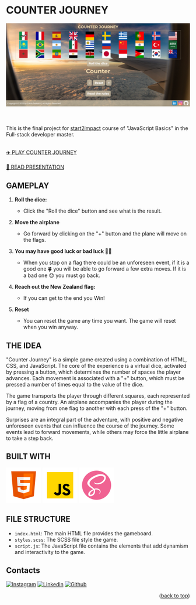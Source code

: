 <a name="readme-top"></a>

# COUNTER JOURNEY

<a href="https://counterjourney.netlify.app/"><img src="assets/img/readme-img/counterJourney.png"></a><br><br><br>

This is the final project for [start2impact](https://www.start2impact.it/) course of "JavaScript Basics" in the Full-stack developer master.
<br><br>

<a href="https://counterjourney.netlify.app/">✈️ PLAY COUNTER JOURNEY</a><br><br>
<a href="">📜 READ PRESENTATION </a>

## GAMEPLAY

1. **Roll the dice:**
   - Click the "Roll the dice" button and see what is the result.

2. **Move the airplane**
   - Go forward by clicking on the "+" button and the plane will move on the flags.

3. **You may have good luck or bad luck 🤞🏼**
   - When you stop on a flag there could be an unforeseen event, if it is a good one 🍀 you will be able to go forward a few extra moves. If it is a bad one 😞 you must go back. 

4. **Reach out the New Zealand flag:**
   - If you can get to the end you Win!

5. **Reset**
   - You can reset the game any time you want. The game will reset when you win anyway.


## THE IDEA 
"Counter Journey" is a simple game created using a combination of HTML, CSS, and JavaScript. The core of the experience is a virtual dice, activated by pressing a button, which determines the number of spaces the player advances. Each movement is associated with a "+" button, which must be pressed a number of times equal to the value of the dice.

The game transports the player through different squares, each represented by a flag of a country. An  airplane accompanies the player during the journey, moving from one flag to another with each press of the "+" button.

Surprises are an integral part of the adventure, with positive and negative unforeseen events that can influence the course of the journey. Some events lead to forward movements, while others may force the little airplane to take a step back.

## BUILT WITH

 **<img src="assets/img/readme-img/icons8-html-logo (1).svg">** 
 **<img src="assets/img/readme-img/icons8-javascript.svg">** 
 **<img src="assets/img/readme-img/icons8-sass-avatar.svg">** 

## FILE STRUCTURE

- `index.html`: The main HTML file provides the gameboard.
- `styles.scss`: The SCSS file style the game.
- `script.js`: The JavaScript file contains the elements that add dynamism and interactivity to the game.

## Contacts

[![Instagram](https://skillicons.dev/icons?i=instagram)](https://www.linkedin.com/in/fabio-tedesco-3bb865251/) 
[![Linkedin](https://skillicons.dev/icons?i=linkedin)](https://www.instagram.com/fabioo_pueblo/) 
[![Github](https://skillicons.dev/icons?i=github)](https://github.com/FabioTedesco?tab=repositories)

<p align="right">(<a href="#readme-top">back to top</a>)</p>